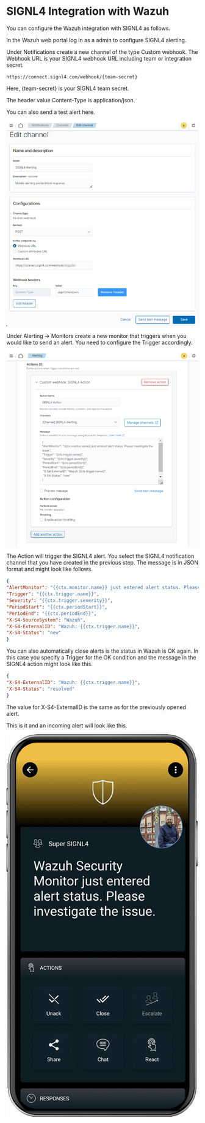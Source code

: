 # SIGNL4 Integration with Wazuh

You can configure the Wazuh integration with SIGNL4 as follows.

In the Wazuh web portal log in as a admin to configure SIGNL4 alerting.

Under Notifications create a new channel of the type Custom webhook. The Webhook URL is your SIGNL4 webhook URL including team or integration secret.

```
https://connect.signl4.com/webhook/{team-secret}
```

Here, {team-secret} is your SIGNL4 team secret.

The header value Content-Type is application/json.

You can also send a test alert here.

![Wazuh Notificatio Channel](wazuh-notificatio-channel.png)

Under Alerting -> Monitors create a new monitor that triggers when you would like to send an alert. You need to configure the Trigger accordingly.

![Wazuh Monitor Action](wazuh-monitor-action.png)

The Action will trigger the SIGNL4 alert. You select the SIGNL4 notification channel that you have created in the previous step. The message is in JSON format and might look like follows.

```json
{
"AlertMonitor": "{{ctx.monitor.name}} just entered alert status. Please investigate the issue.",
"Trigger": "{{ctx.trigger.name}}",
"Severity": "{{ctx.trigger.severity}}",
"PeriodStart": "{{ctx.periodStart}}",
"PeriodEnd": "{{ctx.periodEnd}}",
"X-S4-SourceSystem": "Wazuh",
"X-S4-ExternalID": "Wazuh: {{ctx.trigger.name}}",
"X-S4-Status": "new"
}
```

You can also automatically close alerts is the status in Wazuh is OK again. In this case you specify a Trigger for the OK condition and the message in the SIGNL4 action might look like this.

```json
{
"X-S4-ExternalID": "Wazuh: {{ctx.trigger.name}}",
"X-S4-Status": "resolved"
}
```

The value for X-S4-ExternalID is the same as for the previously opened alert.

This is it and an incoming alert will look like this.

![Wazuh Alert in SIGNL4](signl4-wazuh.png)

